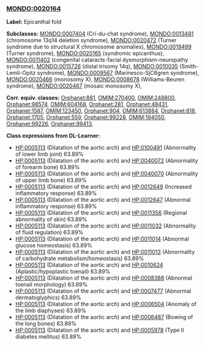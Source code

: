 
### [MONDO:0020164](http://purl.obolibrary.org/obo/MONDO_0020164)
**Label:** Epicanthal fold

**Subclasses:** [MONDO:0007404](http://purl.obolibrary.org/obo/MONDO_0007404) (Cri-du-chat syndrome), [MONDO:0013481](http://purl.obolibrary.org/obo/MONDO_0013481) (chromosome 13q14 deletion syndrome), [MONDO:0020472](http://purl.obolibrary.org/obo/MONDO_0020472) (Turner syndrome due to structural X chromosome anomalies), [MONDO:0019499](http://purl.obolibrary.org/obo/MONDO_0019499) (Turner syndrome), [MONDO:0020165](http://purl.obolibrary.org/obo/MONDO_0020165) (syndromic epicanthus), [MONDO:0011402](http://purl.obolibrary.org/obo/MONDO_0011402) (congenital cataracts-facial dysmorphism-neuropathy syndrome), [MONDO:0015726](http://purl.obolibrary.org/obo/MONDO_0015726) (distal trisomy 14q), [MONDO:0010035](http://purl.obolibrary.org/obo/MONDO_0010035) (Smith-Lemli-Opitz syndrome), [MONDO:0009567](http://purl.obolibrary.org/obo/MONDO_0009567) (Marinesco-SjC6gren syndrome), [MONDO:0020466](http://purl.obolibrary.org/obo/MONDO_0020466) (monosomy X), [MONDO:0008678](http://purl.obolibrary.org/obo/MONDO_0008678) (Williams-Beuren syndrome), [MONDO:0020467](http://purl.obolibrary.org/obo/MONDO_0020467) (mosaic monosomy X), 

**Corr. equiv. classes:** [Orphanet:881](http://www.orpha.net/ORDO/Orphanet_881), [OMIM:270400](http://purl.obolibrary.org/obo/OMIM_270400), [OMIM:248800](http://purl.obolibrary.org/obo/OMIM_248800), [Orphanet:98574](http://www.orpha.net/ORDO/Orphanet_98574), [OMIM:604168](http://purl.obolibrary.org/obo/OMIM_604168), [Orphanet:281](http://www.orpha.net/ORDO/Orphanet_281), [Orphanet:48431](http://www.orpha.net/ORDO/Orphanet_48431), [Orphanet:1587](http://www.orpha.net/ORDO/Orphanet_1587), [OMIM:123450](http://purl.obolibrary.org/obo/OMIM_123450), [Orphanet:904](http://www.orpha.net/ORDO/Orphanet_904), [OMIM:613884](http://purl.obolibrary.org/obo/OMIM_613884), [Orphanet:818](http://www.orpha.net/ORDO/Orphanet_818), [Orphanet:1705](http://www.orpha.net/ORDO/Orphanet_1705), [Orphanet:559](http://www.orpha.net/ORDO/Orphanet_559), [Orphanet:99228](http://www.orpha.net/ORDO/Orphanet_99228), [OMIM:194050](http://purl.obolibrary.org/obo/OMIM_194050), [Orphanet:99226](http://www.orpha.net/ORDO/Orphanet_99226), [Orphanet:99413](http://www.orpha.net/ORDO/Orphanet_99413), 

**Class expressions from DL-Learner:**

- [HP:0005113](http://purl.obolibrary.org/obo/HP_0005113) (Dilatation of the aortic arch) and [HP:0100491](http://purl.obolibrary.org/obo/HP_0100491) (Abnormality of lower limb joint) 63.89%
- [HP:0005113](http://purl.obolibrary.org/obo/HP_0005113) (Dilatation of the aortic arch) and [HP:0040072](http://purl.obolibrary.org/obo/HP_0040072) (Abnormality of forearm bone) 63.89%
- [HP:0005113](http://purl.obolibrary.org/obo/HP_0005113) (Dilatation of the aortic arch) and [HP:0040070](http://purl.obolibrary.org/obo/HP_0040070) (Abnormality of upper limb bone) 63.89%
- [HP:0005113](http://purl.obolibrary.org/obo/HP_0005113) (Dilatation of the aortic arch) and [HP:0012649](http://purl.obolibrary.org/obo/HP_0012649) (Increased inflammatory response) 63.89%
- [HP:0005113](http://purl.obolibrary.org/obo/HP_0005113) (Dilatation of the aortic arch) and [HP:0012647](http://purl.obolibrary.org/obo/HP_0012647) (Abnormal inflammatory response) 63.89%
- [HP:0005113](http://purl.obolibrary.org/obo/HP_0005113) (Dilatation of the aortic arch) and [HP:0011356](http://purl.obolibrary.org/obo/HP_0011356) (Regional abnormality of skin) 63.89%
- [HP:0005113](http://purl.obolibrary.org/obo/HP_0005113) (Dilatation of the aortic arch) and [HP:0011032](http://purl.obolibrary.org/obo/HP_0011032) (Abnormality of fluid regulation) 63.89%
- [HP:0005113](http://purl.obolibrary.org/obo/HP_0005113) (Dilatation of the aortic arch) and [HP:0011014](http://purl.obolibrary.org/obo/HP_0011014) (Abnormal glucose homeostasis) 63.89%
- [HP:0005113](http://purl.obolibrary.org/obo/HP_0005113) (Dilatation of the aortic arch) and [HP:0011013](http://purl.obolibrary.org/obo/HP_0011013) (Abnormality of carbohydrate metabolism/homeostasis) 63.89%
- [HP:0005113](http://purl.obolibrary.org/obo/HP_0005113) (Dilatation of the aortic arch) and [HP:0010624](http://purl.obolibrary.org/obo/HP_0010624) (Aplastic/hypoplastic toenail) 63.89%
- [HP:0005113](http://purl.obolibrary.org/obo/HP_0005113) (Dilatation of the aortic arch) and [HP:0008388](http://purl.obolibrary.org/obo/HP_0008388) (Abnormal toenail morphology) 63.89%
- [HP:0005113](http://purl.obolibrary.org/obo/HP_0005113) (Dilatation of the aortic arch) and [HP:0007477](http://purl.obolibrary.org/obo/HP_0007477) (Abnormal dermatoglyphics) 63.89%
- [HP:0005113](http://purl.obolibrary.org/obo/HP_0005113) (Dilatation of the aortic arch) and [HP:0006504](http://purl.obolibrary.org/obo/HP_0006504) (Anomaly of the limb diaphyses) 63.89%
- [HP:0005113](http://purl.obolibrary.org/obo/HP_0005113) (Dilatation of the aortic arch) and [HP:0006487](http://purl.obolibrary.org/obo/HP_0006487) (Bowing of the long bones) 63.89%
- [HP:0005113](http://purl.obolibrary.org/obo/HP_0005113) (Dilatation of the aortic arch) and [HP:0005978](http://purl.obolibrary.org/obo/HP_0005978) (Type II diabetes mellitus) 63.89%


